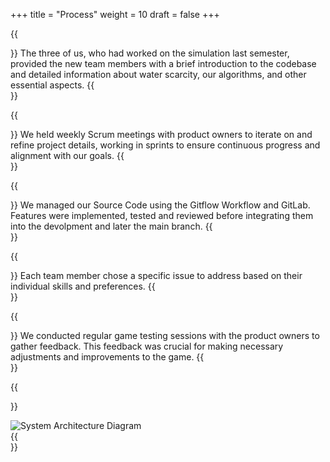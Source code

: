 +++
title = "Process"
weight = 10
draft = false
+++

{{<section title="Initial Meetings">}}
The three of us, who had worked on the simulation last semester, provided the new team members with a brief introduction to the codebase and detailed information about water scarcity, our algorithms, and other essential aspects.
{{</section>}}

{{<section title="Communication and Iteration">}}
We held weekly Scrum meetings with product owners to iterate on and refine project details, working in sprints to ensure continuous progress and alignment with our goals.
{{</section>}}

{{<section title="Programming Workflow">}}
We managed our Source Code using the Gitflow Workflow and GitLab. Features were implemented, tested and reviewed before integrating them into the devolpment and later the main branch.
{{</section>}}

{{<section title="Issue Assignment">}}
Each team member chose a specific issue to address based on their individual skills and preferences.
{{</section>}}

{{<section title="Testing">}}
We conducted regular game testing sessions with the product owners to gather feedback. This feedback was crucial for making necessary adjustments and improvements to the game.
{{</section>}}

{{<section title="System Architecture">}}
<figure style="margin:0;"><img src="../architecture_diagram.jpg" alt="System Architecture Diagram"></figure>
{{</section>}}